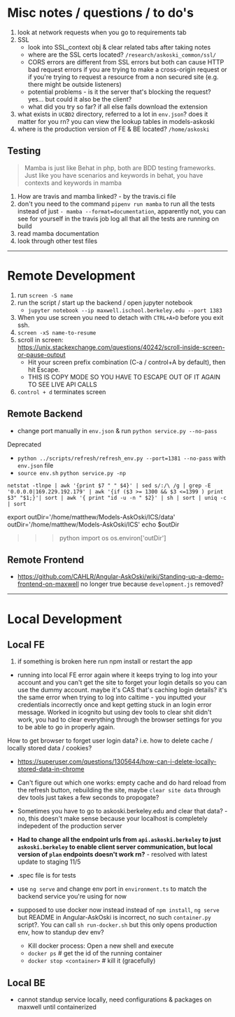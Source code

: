 
# Misc notes / questions / to do's

1. look at network requests when you go to requirements tab
1. SSL 
    - look into SSL_context obj & clear related tabs after taking notes
    - where are the SSL certs located? `/research/askoski_common/ssl/`
    - CORS errors are  different from SSL errors but both can cause HTTP bad request errors if you are trying to make a cross-origin request or if you're trying to request a resource from a non secured site (e.g. there might be outside listeners)
    - potential problems - is it the server that's blocking the request?  yes... but could it also be the client?
    - what did you try so far?  if all else fails download the extension
1. what exists in `UCBD2` directory, referred to a lot in `env.json`?  does it matter for you rn?  you can view the lookup tables in models-askoski
1. where is the production version of FE & BE located? `/home/askoski`

## Testing

> Mamba is just like Behat in php, both are BDD testing frameworks.  Just like you have scenarios and keywords in behat, you have contexts and keywords in mamba

1. How are travis and mamba linked? - by the travis.ci file
1. don't you need to the command `pipenv run mamba` to run all the tests instead of just `- mamba --format=documentation`, apparently not, you can see for yourself in the travis job log all that all the tests are running on build
1. read mamba documentation
1. look through other test files 

---------------------------------------------------------------------------------

# Remote Development 

1. run `screen -S name`
1. run the script / start up the backend / open jupyter notebook 
    - `jupyter notebook --ip maxwell.ischool.berkeley.edu --port 1383`
1. When you use screen you need to detach with `CTRL+A+D` before you exit ssh. 
1. `screen -xS name-to-resume`
1. scroll in screen: https://unix.stackexchange.com/questions/40242/scroll-inside-screen-or-pause-output
    - Hit your screen prefix combination (C-a / control+A by default), then hit Escape.
    - THIS IS COPY MODE SO YOU HAVE TO ESCAPE OUT OF IT AGAIN TO SEE LIVE API CALLS 
1. `control + d` terminates screen

## Remote Backend

- change port manually in `env.json` & run `python service.py --no-pass` 

Deprecated

- `python ../scripts/refresh/refresh_env.py --port=1381 --no-pass` with `env.json` file
- `source env.sh` `python service.py -np`

```# ports used by user
netstat -tlnpe | awk '{print $7 " " $4}' | sed s/:/\ /g | grep -E '0.0.0.0|169.229.192.179' | awk '{if ($3 >= 1300 && $3 <=1399 ) print $3" "$1;}'| sort | awk '{ print "id -u -n " $2}' | sh | sort | uniq -c | sort
```

export outDir='/home/matthew/Models-AskOski/ICS/data'
outDir='/home/matthew/Models-AskOski/ICS'
echo $outDir

>>> python
>>> import os
>>> os.environ['outDir']

## Remote Frontend

- https://github.com/CAHLR/Angular-AskOski/wiki/Standing-up-a-demo-frontend-on-maxwell no longer true because `development.js` removed? 

---

# Local Development

## Local FE 

1. if something is broken here run npm install or restart the app

- running into local FE error again where it keeps trying to log into your account and you can't get the site to forget your login details so you can use the dummy account. maybe it's CAS that's caching login details?  it's the same error when trying to log into caltime - you inputted your credentials incorrectly once and kept getting stuck in an login error message.  Worked in icognito but using dev tools to clear shit didn't work, you had to clear everything through the browser settings for you to be able to go in properly again.   

How to get browser to forget user login data?  i.e. how to delete cache / locally stored data / cookies? 

- https://superuser.com/questions/1305644/how-can-i-delete-locally-stored-data-in-chrome
- Can't figure out which one works: empty cache and do hard reload from the refresh button, rebuilding the site,  maybe `clear site data` through dev tools just takes a few seconds to propogate?
- Sometimes you have to go to askoski.berkeley.edu and clear that data? - no, this doesn't make sense because your localhost is completely indepedent of the production server

- **Had to change all the endpoint urls from `api.askoski.berkeley` to just `askoski.berkeley`  to enable client server communication, but local version of `plan` endpoints doesn't work rn?** - resolved with latest update to staging 11/5 

- .spec file is for tests
- use `ng serve` and change env port in `environment.ts` to match the backend service you're using for now 
- supposed to use docker now instead instead of `npm install`, `ng serve` but README in Angular-AskOski is incorrect, no such `container.py` script?.  You can call `sh run-docker.sh` but this only opens production env, how to standup dev env? 
    - Kill docker process: Open a new shell and execute
    - `docker ps` # get the id of the running container
    - `docker stop <container>` # kill it (gracefully)

## Local BE 

- cannot standup service locally, need configurations & packages on maxwell until containerized 